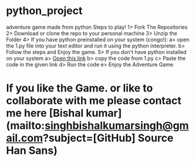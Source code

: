 # python_project
adventure game made from python
Steps to play!
1> Fork The Repositories
2> Download or clone the repo to your personal machine
3> Unzip the Folder
4> If you have python preinstalled on your system (congo!):
  a> open the 1.py file into your text editor and run it using the python interpreter.
  b> Follow the steps and Enjoy the game.
5> If you don't have python installed on your system 
  a> [Open this link](https://www.onlinegdb.com/online_python_compiler)
  b> copy the code from 1.py 
  c> Paste the code in the given link 
  d> Run the code
  e> Enjoy the Adventure Game

# If you like the Game. or like to collaborate with me please contact me here [Bishal kumar](mailto:singhbishalkumarsingh@gmail.com?subject=[GitHub] Source Han Sans)
